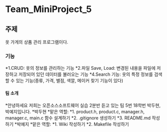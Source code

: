 # Team_MiniProject_5
## 주제
  옷 가게의 상품 관리 프로그램이다.
### 기능
  *1.CRUD: 옷의 정보를 관리하는 기능
  *2.파일 Save, Load: 변경된 내용을 파일에 저장하고 저장되어 있던 데이터를 불러오는 기능
  *4.Search 기능: 옷의 특정 정보를 검색할 수 있는 기능(종류, 가격, 별점, 색깔, 메이커 찾기 기능이 있다)
#### 팀 소개
  *안녕하세요 저희는 오픈소스소프트웨어 실습 2분반 듣고 있는 팀 5번 18학번 박두현, 박예지입니다.
  *박두현 
    *맡은 역할: 
      *1. product.h, product.c, manager.h, manager.c, main.c 함수 설계하기 
      *2. .gitignore 생성하기
      *3. README.md 작성하기
  *박예지 
    *맡은 역할:
      *1. Wiki 작성하기
      *2. Makefile 작성하기
